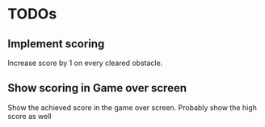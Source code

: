 # TODOs

## Implement scoring
Increase score by 1 on every cleared obstacle.

## Show scoring in Game over screen
Show the achieved score in the game over screen. Probably show the high score as well
